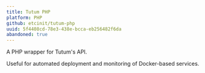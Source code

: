 ```yaml
---
title: Tutum PHP
platform: PHP
github: etcinit/tutum-php
uuid: 5f4408cd-78e3-438e-bcca-eb256482f6da
abandoned: true
---
```


A PHP wrapper for Tutum's API.

<!--more-->

Useful for automated deployment and monitoring of Docker-based services.
